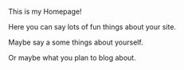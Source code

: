 This is my Homepage!

Here you can say lots of fun things about your site.

Maybe say a some things about yourself.

Or maybe what you plan to blog about.
